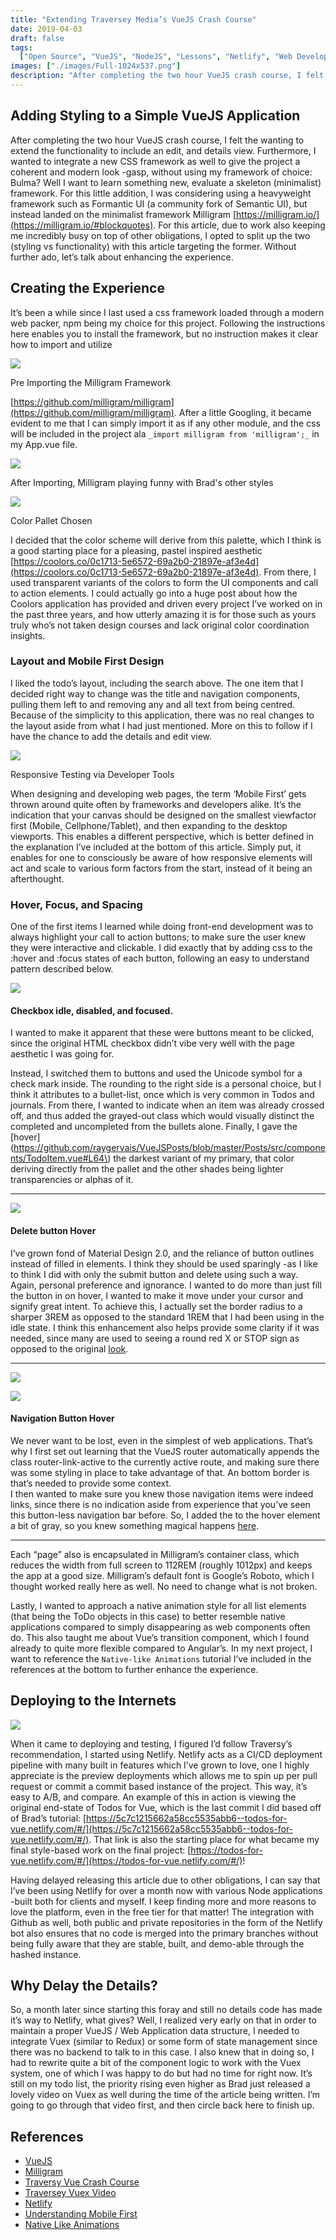 ```yaml
---
title: "Extending Traversey Media’s VueJS Crash Course"
date: 2019-04-03
draft: false
tags:
  ["Open Source", "VueJS", "NodeJS", "Lessons", "Netlify", "Web Development"]
images: ["./images/Full-1024x537.png"]
description: "After completing the two hour VueJS crash course, I felt the wanting to extend the functionality to include an edit, and details view. Furthermore, I wanted to integrate a new CSS framework as well to give the project a coherent and modern look -gasp, without using my framework of choice: Bulma? Well I want to learn something new, evaluate a skeleton (minimalist) framework. For this little addition, I was considering using a heavyweight framework such as Formantic UI (a community fork of Semantic UI), but instead landed on the minimalist framework Milligram. For this article, due to work also keeping me incredibly busy on top of other obligations, I opted to split up the two (styling vs functionality) with this article targeting the former. Without further ado, let’s talk about enhancing the experience."
---
```


## Adding Styling to a Simple VueJS Application

After completing the two hour VueJS crash course, I felt the wanting to extend the functionality to include an edit, and details view. Furthermore, I wanted to integrate a new CSS framework as well to give the project a coherent and modern look -gasp, without using my framework of choice: Bulma? Well I want to learn something new, evaluate a skeleton (minimalist) framework. For this little addition, I was considering using a heavyweight framework such as Formantic UI (a community fork of Semantic UI), but instead landed on the minimalist framework Milligram [https://milligram.io/](https://milligram.io/#blockquotes). For this article, due to work also keeping me incredibly busy on top of other obligations, I opted to split up the two (styling vs functionality) with this article targeting the former. Without further ado, let’s talk about enhancing the experience.

## Creating the Experience

It’s been a while since I last used a css framework loaded through a modern web packer, npm being my choice for this project. Following the instructions here enables you to install the framework, but no instruction makes it clear how to import and utilize

![](./images/Pre-Import-1024x365.png)

Pre Importing the Milligram Framework

[https://github.com/milligram/milligram](https://github.com/milligram/milligram). After a little Googling, it became evident to me that I can simply import it as if any other module, and the css will be included in the project ala `_import milligram from 'milligram';_` in my App.vue file.

![](./images/After-Import-1024x348.png)

After Importing, Milligram playing funny with Brad's other styles

![](https://coolors.co/export/png/0c1713-5e6572-69a2b0-21897e-af3e4d)

Color Pallet Chosen

I decided that the color scheme will derive from this palette, which I think is a good starting place for a pleasing, pastel inspired aesthetic [https://coolors.co/0c1713-5e6572-69a2b0-21897e-af3e4d](https://coolors.co/0c1713-5e6572-69a2b0-21897e-af3e4d). From there, I used transparent variants of the colors to form the UI components and call to action elements. I could actually go into a huge post about how the Coolors application has provided and driven every project I’ve worked on in the past three years, and how utterly amazing it is for those such as yours truly who’s not taken design courses and lack original color coordination insights.

### Layout and Mobile First Design

I liked the todo’s layout, including the search above. The one item that I decided right way to change was the title and navigation components, pulling them left to and removing any and all text from being centred. Because of the simplicity to this application, there was no real changes to the layout aside from what I had just mentioned. More on this to follow if I have the chance to add the details and edit view.

![](./images/Responsive-Design.png)

Responsive Testing via Developer Tools

When designing and developing web pages, the term ‘Mobile First’ gets thrown around quite often by frameworks and developers alike. It’s the indication that your canvas should be designed on the smallest viewfactor first (Mobile, Cellphone/Tablet), and then expanding to the desktop viewports. This enables a different perspective, which is better defined in the explanation I’ve included at the bottom of this article. Simply put, it enables for one to consciously be aware of how responsive elements will act and scale to various form factors from the start, instead of it being an afterthought.

### Hover, Focus, and Spacing

One of the first items I learned while doing front-end development was to always highlight your call to action buttons; to make sure the user knew they were interactive and clickable. I did exactly that by adding css to the :hover and :focus states of each button, following an easy to understand pattern described below.

![](./images/Focus-Check.png)

#### **Checkbox idle, disabled, and focused.**

I wanted to make it apparent that these were buttons meant to be clicked, since the original HTML checkbox didn’t vibe very well with the page aesthetic I was going for.

Instead, I switched them to buttons and used the Unicode symbol for a check mark inside. The rounding to the right side is a personal choice, but I think it attributes to a bullet-list, once which is very common in Todos and journals. From there, I wanted to indicate when an item was already crossed off, and thus added the grayed-out class which would visually distinct the completed and uncompleted from the bullets alone. Finally, I gave the [hover](https://github.com/raygervais/VueJSPosts/blob/master/Posts/src/components/TodoItem.vue#L64\) the darkest variant of my primary, that color deriving directly from the pallet and the other shades being lighter transparencies or alphas of it.

---

![](./images/Focus-Delete.png)

#### **Delete button Hover**

I’ve grown fond of Material Design 2.0, and the reliance of button outlines instead of filled in elements. I think they should be used sparingly -as I like to think I did with only the submit button and delete using such a way. Again, personal preference and ignorance. I wanted to do more than just fill the button in on hover, I wanted to make it move under your cursor and signify great intent. To achieve this, I actually set the border radius to a sharper 3REM as opposed to the standard 1REM that I had been using in the idle state. I think this enhancement also helps provide some clarity if it was needed, since many are used to seeing a round red X or STOP sign as opposed to the original [look](https://github.com/raygervais/VueJSPosts/blob/master/Posts/src/components/TodoItem.vue#L57).

---

![](./images/Old-header-1024x95.png)

![](./images/Hover-Navigation.png)

#### **Navigation Button Hover**

We never want to be lost, even in the simplest of web applications. That’s why I first set out learning that the VueJS router automatically appends the class router-link-active to the currently active route, and making sure there was some styling in place to take advantage of that. An bottom border is that’s needed to provide some context.  
I then wanted to make sure you knew those navigation items were indeed links, since there is no indication aside from experience that you’ve seen this button-less navigation bar before. So, I added the to the hover element a bit of gray, so you knew something magical happens [here](https://github.com/raygervais/VueJSPosts/blob/master/Posts/src/components/layout/header.vue#L29).

---

Each “page” also is encapsulated in Milligram’s container class, which reduces the width from full screen to 112REM (roughly 1012px) and keeps the app at a good size. Milligram’s default font is Google’s Roboto, which I thought worked really here as well. No need to change what is not broken.

Lastly, I wanted to approach a native animation style for all list elements (that being the ToDo objects in this case) to better resemble native applications compared to simply disappearing as web components often do. This also taught me about Vue’s transition component, which I found already to quite more flexible compared to Angular’s. In my next project, I want to reference the `Native-like Animations` tutorial I’ve included in the references at the bottom to further enhance the experience.

## Deploying to the Internets

![](./images/Netlify-1024x644.png)

When it came to deploying and testing, I figured I’d follow Traversy’s recommendation, I started using Netlify. Netlify acts as a CI/CD deployment pipeline with many built in features which I’ve grown to love, one I highly appreciate is the preview deployments which allows me to spin up per pull request or commit a commit based instance of the project. This way, it’s easy to A/B, and compare. An example of this in action is viewing the original end-state of Todos for Vue, which is the last commit I did based off of Brad’s tutorial: [https://5c7c1215662a58cc5535abb6--todos-for-vue.netlify.com/#/](https://5c7c1215662a58cc5535abb6--todos-for-vue.netlify.com/#/). That link is also the starting place for what became my final style-based work on the final project: [https://todos-for-vue.netlify.com/#/](https://todos-for-vue.netlify.com/#/)!

Having delayed releasing this article due to other obligations, I can say that I’ve been using Netlify for over a month now with various Node applications -built both for clients and myself. I keep finding more and more reasons to love the platform, even in the free tier for that matter! The integration with Github as well, both public and private repositories in the form of the Netlify bot also ensures that no code is merged into the primary branches without being fully aware that they are stable, built, and demo-able through the hashed instance.

## Why Delay the Details?

So, a month later since starting this foray and still no details code has made it’s way to Netlify, what gives? Well, I realized very early on that in order to maintain a proper VueJS / Web Application data structure, I needed to integrate Vuex (similar to Redux) or some form of state management since there was no backend to talk to in this case. I also knew that in doing so, I had to rewrite quite a bit of the component logic to work with the Vuex system, one of which I was happy to do but had no time for right now. It’s still on my todo list, the priority rising even higher as Brad just released a lovely video on Vuex as well during the time of the article being written. I’m going to go through that video first, and then circle back here to finish up.

## References

- [VueJS](https://vuejs.org)
- [Milligram](http://www.milligram.io)
- [Traversy Vue Crash Course](https://www.youtube.com/watch?v=Wy9q22isx3U)
- [Traversey Vuex Video](https://www.youtube.com/watch?v=5lVQgZzLMHc)
- [Netlify](https://netlify.com/)
- [Understanding Mobile First](https://medium.com/@Vincentxia77/what-is-mobile-first-design-why-its-important-how-to-make-it-7d3cf2e29d00)
- [Native Like Animations](https://css-tricks.com/native-like-animations-for-page-transitions-on-the-web/)
